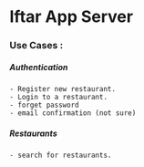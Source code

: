 # Iftar App Server

### Use Cases :
##### Authentication
	- Register new restaurant.
	- Login to a restaurant.
	- forget password
	- email confirmation (not sure)
	
##### Restaurants
	- search for restaurants.
